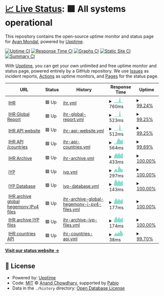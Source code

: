 # [📈 Live Status](https://trinetra110.github.io/test-upptime): <!--live status--> **🟩 All systems operational**

This repository contains the open-source uptime monitor and status page for [Ayan Mondal](https://trinetra110.github.io/test-upptime), powered by [Upptime](https://github.com/upptime/upptime).

[![Uptime CI](https://github.com/trinetra110/test-upptime/workflows/Uptime%20CI/badge.svg)](https://github.com/trinetra110/test-upptime/actions?query=workflow%3A%22Uptime+CI%22)
[![Response Time CI](https://github.com/trinetra110/test-upptime/workflows/Response%20Time%20CI/badge.svg)](https://github.com/trinetra110/test-upptime/actions?query=workflow%3A%22Response+Time+CI%22)
[![Graphs CI](https://github.com/trinetra110/test-upptime/workflows/Graphs%20CI/badge.svg)](https://github.com/trinetra110/test-upptime/actions?query=workflow%3A%22Graphs+CI%22)
[![Static Site CI](https://github.com/trinetra110/test-upptime/workflows/Static%20Site%20CI/badge.svg)](https://github.com/trinetra110/test-upptime/actions?query=workflow%3A%22Static+Site+CI%22)
[![Summary CI](https://github.com/trinetra110/test-upptime/workflows/Summary%20CI/badge.svg)](https://github.com/trinetra110/test-upptime/actions?query=workflow%3A%22Summary+CI%22)

With [Upptime](https://upptime.js.org), you can get your own unlimited and free uptime monitor and status page, powered entirely by a GitHub repository. We use [Issues](https://github.com/trinetra110/test-upptime/issues) as incident reports, [Actions](https://github.com/trinetra110/test-upptime/actions) as uptime monitors, and [Pages](https://trinetra110.github.io/test-upptime) for the status page.

<!--start: status pages-->
<!-- This summary is generated by Upptime (https://github.com/upptime/upptime) -->
<!-- Do not edit this manually, your changes will be overwritten -->
<!-- prettier-ignore -->
| URL | Status | History | Response Time | Uptime |
| --- | ------ | ------- | ------------- | ------ |
| <img alt="" src="https://icons.duckduckgo.com/ip3/www.ihr.live.ico" height="13"> [IHR](https://www.ihr.live) | 🟩 Up | [ihr.yml](https://github.com/trinetra110/test-upptime/commits/HEAD/history/ihr.yml) | <details><summary><img alt="Response time graph" src="./graphs/ihr/response-time-week.png" height="20"> 760ms</summary><br><a href="https://trinetra110.github.io/test-upptime/history/ihr"><img alt="Response time 559" src="https://img.shields.io/endpoint?url=https%3A%2F%2Fraw.githubusercontent.com%2Ftrinetra110%2Ftest-upptime%2FHEAD%2Fapi%2Fihr%2Fresponse-time.json"></a><br><a href="https://trinetra110.github.io/test-upptime/history/ihr"><img alt="24-hour response time 411" src="https://img.shields.io/endpoint?url=https%3A%2F%2Fraw.githubusercontent.com%2Ftrinetra110%2Ftest-upptime%2FHEAD%2Fapi%2Fihr%2Fresponse-time-day.json"></a><br><a href="https://trinetra110.github.io/test-upptime/history/ihr"><img alt="7-day response time 760" src="https://img.shields.io/endpoint?url=https%3A%2F%2Fraw.githubusercontent.com%2Ftrinetra110%2Ftest-upptime%2FHEAD%2Fapi%2Fihr%2Fresponse-time-week.json"></a><br><a href="https://trinetra110.github.io/test-upptime/history/ihr"><img alt="30-day response time 559" src="https://img.shields.io/endpoint?url=https%3A%2F%2Fraw.githubusercontent.com%2Ftrinetra110%2Ftest-upptime%2FHEAD%2Fapi%2Fihr%2Fresponse-time-month.json"></a><br><a href="https://trinetra110.github.io/test-upptime/history/ihr"><img alt="1-year response time 559" src="https://img.shields.io/endpoint?url=https%3A%2F%2Fraw.githubusercontent.com%2Ftrinetra110%2Ftest-upptime%2FHEAD%2Fapi%2Fihr%2Fresponse-time-year.json"></a></details> | <details><summary><a href="https://trinetra110.github.io/test-upptime/history/ihr">99.24%</a></summary><a href="https://trinetra110.github.io/test-upptime/history/ihr"><img alt="All-time uptime 99.57%" src="https://img.shields.io/endpoint?url=https%3A%2F%2Fraw.githubusercontent.com%2Ftrinetra110%2Ftest-upptime%2FHEAD%2Fapi%2Fihr%2Fuptime.json"></a><br><a href="https://trinetra110.github.io/test-upptime/history/ihr"><img alt="24-hour uptime 100.00%" src="https://img.shields.io/endpoint?url=https%3A%2F%2Fraw.githubusercontent.com%2Ftrinetra110%2Ftest-upptime%2FHEAD%2Fapi%2Fihr%2Fuptime-day.json"></a><br><a href="https://trinetra110.github.io/test-upptime/history/ihr"><img alt="7-day uptime 99.24%" src="https://img.shields.io/endpoint?url=https%3A%2F%2Fraw.githubusercontent.com%2Ftrinetra110%2Ftest-upptime%2FHEAD%2Fapi%2Fihr%2Fuptime-week.json"></a><br><a href="https://trinetra110.github.io/test-upptime/history/ihr"><img alt="30-day uptime 99.57%" src="https://img.shields.io/endpoint?url=https%3A%2F%2Fraw.githubusercontent.com%2Ftrinetra110%2Ftest-upptime%2FHEAD%2Fapi%2Fihr%2Fuptime-month.json"></a><br><a href="https://trinetra110.github.io/test-upptime/history/ihr"><img alt="1-year uptime 99.57%" src="https://img.shields.io/endpoint?url=https%3A%2F%2Fraw.githubusercontent.com%2Ftrinetra110%2Ftest-upptime%2FHEAD%2Fapi%2Fihr%2Fuptime-year.json"></a></details>
| <img alt="" src="https://icons.duckduckgo.com/ip3/www.ihr.live.ico" height="13"> [IHR Global Report](https://www.ihr.live/en/global-report) | 🟩 Up | [ihr-global-report.yml](https://github.com/trinetra110/test-upptime/commits/HEAD/history/ihr-global-report.yml) | <details><summary><img alt="Response time graph" src="./graphs/ihr-global-report/response-time-week.png" height="20"> 523ms</summary><br><a href="https://trinetra110.github.io/test-upptime/history/ihr-global-report"><img alt="Response time 318" src="https://img.shields.io/endpoint?url=https%3A%2F%2Fraw.githubusercontent.com%2Ftrinetra110%2Ftest-upptime%2FHEAD%2Fapi%2Fihr-global-report%2Fresponse-time.json"></a><br><a href="https://trinetra110.github.io/test-upptime/history/ihr-global-report"><img alt="24-hour response time 191" src="https://img.shields.io/endpoint?url=https%3A%2F%2Fraw.githubusercontent.com%2Ftrinetra110%2Ftest-upptime%2FHEAD%2Fapi%2Fihr-global-report%2Fresponse-time-day.json"></a><br><a href="https://trinetra110.github.io/test-upptime/history/ihr-global-report"><img alt="7-day response time 523" src="https://img.shields.io/endpoint?url=https%3A%2F%2Fraw.githubusercontent.com%2Ftrinetra110%2Ftest-upptime%2FHEAD%2Fapi%2Fihr-global-report%2Fresponse-time-week.json"></a><br><a href="https://trinetra110.github.io/test-upptime/history/ihr-global-report"><img alt="30-day response time 318" src="https://img.shields.io/endpoint?url=https%3A%2F%2Fraw.githubusercontent.com%2Ftrinetra110%2Ftest-upptime%2FHEAD%2Fapi%2Fihr-global-report%2Fresponse-time-month.json"></a><br><a href="https://trinetra110.github.io/test-upptime/history/ihr-global-report"><img alt="1-year response time 318" src="https://img.shields.io/endpoint?url=https%3A%2F%2Fraw.githubusercontent.com%2Ftrinetra110%2Ftest-upptime%2FHEAD%2Fapi%2Fihr-global-report%2Fresponse-time-year.json"></a></details> | <details><summary><a href="https://trinetra110.github.io/test-upptime/history/ihr-global-report">99.25%</a></summary><a href="https://trinetra110.github.io/test-upptime/history/ihr-global-report"><img alt="All-time uptime 99.57%" src="https://img.shields.io/endpoint?url=https%3A%2F%2Fraw.githubusercontent.com%2Ftrinetra110%2Ftest-upptime%2FHEAD%2Fapi%2Fihr-global-report%2Fuptime.json"></a><br><a href="https://trinetra110.github.io/test-upptime/history/ihr-global-report"><img alt="24-hour uptime 100.00%" src="https://img.shields.io/endpoint?url=https%3A%2F%2Fraw.githubusercontent.com%2Ftrinetra110%2Ftest-upptime%2FHEAD%2Fapi%2Fihr-global-report%2Fuptime-day.json"></a><br><a href="https://trinetra110.github.io/test-upptime/history/ihr-global-report"><img alt="7-day uptime 99.25%" src="https://img.shields.io/endpoint?url=https%3A%2F%2Fraw.githubusercontent.com%2Ftrinetra110%2Ftest-upptime%2FHEAD%2Fapi%2Fihr-global-report%2Fuptime-week.json"></a><br><a href="https://trinetra110.github.io/test-upptime/history/ihr-global-report"><img alt="30-day uptime 99.57%" src="https://img.shields.io/endpoint?url=https%3A%2F%2Fraw.githubusercontent.com%2Ftrinetra110%2Ftest-upptime%2FHEAD%2Fapi%2Fihr-global-report%2Fuptime-month.json"></a><br><a href="https://trinetra110.github.io/test-upptime/history/ihr-global-report"><img alt="1-year uptime 99.57%" src="https://img.shields.io/endpoint?url=https%3A%2F%2Fraw.githubusercontent.com%2Ftrinetra110%2Ftest-upptime%2FHEAD%2Fapi%2Fihr-global-report%2Fuptime-year.json"></a></details>
| <img alt="" src="https://icons.duckduckgo.com/ip3/www.ihr.live.ico" height="13"> [IHR API website](https://www.ihr.live/en/api) | 🟩 Up | [ihr-api-website.yml](https://github.com/trinetra110/test-upptime/commits/HEAD/history/ihr-api-website.yml) | <details><summary><img alt="Response time graph" src="./graphs/ihr-api-website/response-time-week.png" height="20"> 512ms</summary><br><a href="https://trinetra110.github.io/test-upptime/history/ihr-api-website"><img alt="Response time 305" src="https://img.shields.io/endpoint?url=https%3A%2F%2Fraw.githubusercontent.com%2Ftrinetra110%2Ftest-upptime%2FHEAD%2Fapi%2Fihr-api-website%2Fresponse-time.json"></a><br><a href="https://trinetra110.github.io/test-upptime/history/ihr-api-website"><img alt="24-hour response time 191" src="https://img.shields.io/endpoint?url=https%3A%2F%2Fraw.githubusercontent.com%2Ftrinetra110%2Ftest-upptime%2FHEAD%2Fapi%2Fihr-api-website%2Fresponse-time-day.json"></a><br><a href="https://trinetra110.github.io/test-upptime/history/ihr-api-website"><img alt="7-day response time 512" src="https://img.shields.io/endpoint?url=https%3A%2F%2Fraw.githubusercontent.com%2Ftrinetra110%2Ftest-upptime%2FHEAD%2Fapi%2Fihr-api-website%2Fresponse-time-week.json"></a><br><a href="https://trinetra110.github.io/test-upptime/history/ihr-api-website"><img alt="30-day response time 305" src="https://img.shields.io/endpoint?url=https%3A%2F%2Fraw.githubusercontent.com%2Ftrinetra110%2Ftest-upptime%2FHEAD%2Fapi%2Fihr-api-website%2Fresponse-time-month.json"></a><br><a href="https://trinetra110.github.io/test-upptime/history/ihr-api-website"><img alt="1-year response time 305" src="https://img.shields.io/endpoint?url=https%3A%2F%2Fraw.githubusercontent.com%2Ftrinetra110%2Ftest-upptime%2FHEAD%2Fapi%2Fihr-api-website%2Fresponse-time-year.json"></a></details> | <details><summary><a href="https://trinetra110.github.io/test-upptime/history/ihr-api-website">99.25%</a></summary><a href="https://trinetra110.github.io/test-upptime/history/ihr-api-website"><img alt="All-time uptime 99.57%" src="https://img.shields.io/endpoint?url=https%3A%2F%2Fraw.githubusercontent.com%2Ftrinetra110%2Ftest-upptime%2FHEAD%2Fapi%2Fihr-api-website%2Fuptime.json"></a><br><a href="https://trinetra110.github.io/test-upptime/history/ihr-api-website"><img alt="24-hour uptime 100.00%" src="https://img.shields.io/endpoint?url=https%3A%2F%2Fraw.githubusercontent.com%2Ftrinetra110%2Ftest-upptime%2FHEAD%2Fapi%2Fihr-api-website%2Fuptime-day.json"></a><br><a href="https://trinetra110.github.io/test-upptime/history/ihr-api-website"><img alt="7-day uptime 99.25%" src="https://img.shields.io/endpoint?url=https%3A%2F%2Fraw.githubusercontent.com%2Ftrinetra110%2Ftest-upptime%2FHEAD%2Fapi%2Fihr-api-website%2Fuptime-week.json"></a><br><a href="https://trinetra110.github.io/test-upptime/history/ihr-api-website"><img alt="30-day uptime 99.57%" src="https://img.shields.io/endpoint?url=https%3A%2F%2Fraw.githubusercontent.com%2Ftrinetra110%2Ftest-upptime%2FHEAD%2Fapi%2Fihr-api-website%2Fuptime-month.json"></a><br><a href="https://trinetra110.github.io/test-upptime/history/ihr-api-website"><img alt="1-year uptime 99.57%" src="https://img.shields.io/endpoint?url=https%3A%2F%2Fraw.githubusercontent.com%2Ftrinetra110%2Ftest-upptime%2FHEAD%2Fapi%2Fihr-api-website%2Fuptime-year.json"></a></details>
| <img alt="" src="https://icons.duckduckgo.com/ip3/null.ico" height="13"> [IHR API /countries](www.ihr.live/ihr/api/countries) | 🟩 Up | [ihr-api-countries.yml](https://github.com/trinetra110/test-upptime/commits/HEAD/history/ihr-api-countries.yml) | <details><summary><img alt="Response time graph" src="./graphs/ihr-api-countries/response-time-week.png" height="20"> 564ms</summary><br><a href="https://trinetra110.github.io/test-upptime/history/ihr-api-countries"><img alt="Response time 570" src="https://img.shields.io/endpoint?url=https%3A%2F%2Fraw.githubusercontent.com%2Ftrinetra110%2Ftest-upptime%2FHEAD%2Fapi%2Fihr-api-countries%2Fresponse-time.json"></a><br><a href="https://trinetra110.github.io/test-upptime/history/ihr-api-countries"><img alt="24-hour response time 799" src="https://img.shields.io/endpoint?url=https%3A%2F%2Fraw.githubusercontent.com%2Ftrinetra110%2Ftest-upptime%2FHEAD%2Fapi%2Fihr-api-countries%2Fresponse-time-day.json"></a><br><a href="https://trinetra110.github.io/test-upptime/history/ihr-api-countries"><img alt="7-day response time 564" src="https://img.shields.io/endpoint?url=https%3A%2F%2Fraw.githubusercontent.com%2Ftrinetra110%2Ftest-upptime%2FHEAD%2Fapi%2Fihr-api-countries%2Fresponse-time-week.json"></a><br><a href="https://trinetra110.github.io/test-upptime/history/ihr-api-countries"><img alt="30-day response time 570" src="https://img.shields.io/endpoint?url=https%3A%2F%2Fraw.githubusercontent.com%2Ftrinetra110%2Ftest-upptime%2FHEAD%2Fapi%2Fihr-api-countries%2Fresponse-time-month.json"></a><br><a href="https://trinetra110.github.io/test-upptime/history/ihr-api-countries"><img alt="1-year response time 570" src="https://img.shields.io/endpoint?url=https%3A%2F%2Fraw.githubusercontent.com%2Ftrinetra110%2Ftest-upptime%2FHEAD%2Fapi%2Fihr-api-countries%2Fresponse-time-year.json"></a></details> | <details><summary><a href="https://trinetra110.github.io/test-upptime/history/ihr-api-countries">99.69%</a></summary><a href="https://trinetra110.github.io/test-upptime/history/ihr-api-countries"><img alt="All-time uptime 99.82%" src="https://img.shields.io/endpoint?url=https%3A%2F%2Fraw.githubusercontent.com%2Ftrinetra110%2Ftest-upptime%2FHEAD%2Fapi%2Fihr-api-countries%2Fuptime.json"></a><br><a href="https://trinetra110.github.io/test-upptime/history/ihr-api-countries"><img alt="24-hour uptime 100.00%" src="https://img.shields.io/endpoint?url=https%3A%2F%2Fraw.githubusercontent.com%2Ftrinetra110%2Ftest-upptime%2FHEAD%2Fapi%2Fihr-api-countries%2Fuptime-day.json"></a><br><a href="https://trinetra110.github.io/test-upptime/history/ihr-api-countries"><img alt="7-day uptime 99.69%" src="https://img.shields.io/endpoint?url=https%3A%2F%2Fraw.githubusercontent.com%2Ftrinetra110%2Ftest-upptime%2FHEAD%2Fapi%2Fihr-api-countries%2Fuptime-week.json"></a><br><a href="https://trinetra110.github.io/test-upptime/history/ihr-api-countries"><img alt="30-day uptime 99.82%" src="https://img.shields.io/endpoint?url=https%3A%2F%2Fraw.githubusercontent.com%2Ftrinetra110%2Ftest-upptime%2FHEAD%2Fapi%2Fihr-api-countries%2Fuptime-month.json"></a><br><a href="https://trinetra110.github.io/test-upptime/history/ihr-api-countries"><img alt="1-year uptime 99.82%" src="https://img.shields.io/endpoint?url=https%3A%2F%2Fraw.githubusercontent.com%2Ftrinetra110%2Ftest-upptime%2FHEAD%2Fapi%2Fihr-api-countries%2Fuptime-year.json"></a></details>
| <img alt="" src="https://icons.duckduckgo.com/ip3/archive.ihr.live.ico" height="13"> [IHR Archive](https://archive.ihr.live) | 🟩 Up | [ihr-archive.yml](https://github.com/trinetra110/test-upptime/commits/HEAD/history/ihr-archive.yml) | <details><summary><img alt="Response time graph" src="./graphs/ihr-archive/response-time-week.png" height="20"> 433ms</summary><br><a href="https://trinetra110.github.io/test-upptime/history/ihr-archive"><img alt="Response time 413" src="https://img.shields.io/endpoint?url=https%3A%2F%2Fraw.githubusercontent.com%2Ftrinetra110%2Ftest-upptime%2FHEAD%2Fapi%2Fihr-archive%2Fresponse-time.json"></a><br><a href="https://trinetra110.github.io/test-upptime/history/ihr-archive"><img alt="24-hour response time 494" src="https://img.shields.io/endpoint?url=https%3A%2F%2Fraw.githubusercontent.com%2Ftrinetra110%2Ftest-upptime%2FHEAD%2Fapi%2Fihr-archive%2Fresponse-time-day.json"></a><br><a href="https://trinetra110.github.io/test-upptime/history/ihr-archive"><img alt="7-day response time 433" src="https://img.shields.io/endpoint?url=https%3A%2F%2Fraw.githubusercontent.com%2Ftrinetra110%2Ftest-upptime%2FHEAD%2Fapi%2Fihr-archive%2Fresponse-time-week.json"></a><br><a href="https://trinetra110.github.io/test-upptime/history/ihr-archive"><img alt="30-day response time 413" src="https://img.shields.io/endpoint?url=https%3A%2F%2Fraw.githubusercontent.com%2Ftrinetra110%2Ftest-upptime%2FHEAD%2Fapi%2Fihr-archive%2Fresponse-time-month.json"></a><br><a href="https://trinetra110.github.io/test-upptime/history/ihr-archive"><img alt="1-year response time 413" src="https://img.shields.io/endpoint?url=https%3A%2F%2Fraw.githubusercontent.com%2Ftrinetra110%2Ftest-upptime%2FHEAD%2Fapi%2Fihr-archive%2Fresponse-time-year.json"></a></details> | <details><summary><a href="https://trinetra110.github.io/test-upptime/history/ihr-archive">100.00%</a></summary><a href="https://trinetra110.github.io/test-upptime/history/ihr-archive"><img alt="All-time uptime 100.00%" src="https://img.shields.io/endpoint?url=https%3A%2F%2Fraw.githubusercontent.com%2Ftrinetra110%2Ftest-upptime%2FHEAD%2Fapi%2Fihr-archive%2Fuptime.json"></a><br><a href="https://trinetra110.github.io/test-upptime/history/ihr-archive"><img alt="24-hour uptime 100.00%" src="https://img.shields.io/endpoint?url=https%3A%2F%2Fraw.githubusercontent.com%2Ftrinetra110%2Ftest-upptime%2FHEAD%2Fapi%2Fihr-archive%2Fuptime-day.json"></a><br><a href="https://trinetra110.github.io/test-upptime/history/ihr-archive"><img alt="7-day uptime 100.00%" src="https://img.shields.io/endpoint?url=https%3A%2F%2Fraw.githubusercontent.com%2Ftrinetra110%2Ftest-upptime%2FHEAD%2Fapi%2Fihr-archive%2Fuptime-week.json"></a><br><a href="https://trinetra110.github.io/test-upptime/history/ihr-archive"><img alt="30-day uptime 100.00%" src="https://img.shields.io/endpoint?url=https%3A%2F%2Fraw.githubusercontent.com%2Ftrinetra110%2Ftest-upptime%2FHEAD%2Fapi%2Fihr-archive%2Fuptime-month.json"></a><br><a href="https://trinetra110.github.io/test-upptime/history/ihr-archive"><img alt="1-year uptime 100.00%" src="https://img.shields.io/endpoint?url=https%3A%2F%2Fraw.githubusercontent.com%2Ftrinetra110%2Ftest-upptime%2FHEAD%2Fapi%2Fihr-archive%2Fuptime-year.json"></a></details>
| <img alt="" src="https://icons.duckduckgo.com/ip3/iyp.iijlab.net.ico" height="13"> [IYP](https://iyp.iijlab.net) | 🟩 Up | [iyp.yml](https://github.com/trinetra110/test-upptime/commits/HEAD/history/iyp.yml) | <details><summary><img alt="Response time graph" src="./graphs/iyp/response-time-week.png" height="20"> 297ms</summary><br><a href="https://trinetra110.github.io/test-upptime/history/iyp"><img alt="Response time 521" src="https://img.shields.io/endpoint?url=https%3A%2F%2Fraw.githubusercontent.com%2Ftrinetra110%2Ftest-upptime%2FHEAD%2Fapi%2Fiyp%2Fresponse-time.json"></a><br><a href="https://trinetra110.github.io/test-upptime/history/iyp"><img alt="24-hour response time 241" src="https://img.shields.io/endpoint?url=https%3A%2F%2Fraw.githubusercontent.com%2Ftrinetra110%2Ftest-upptime%2FHEAD%2Fapi%2Fiyp%2Fresponse-time-day.json"></a><br><a href="https://trinetra110.github.io/test-upptime/history/iyp"><img alt="7-day response time 297" src="https://img.shields.io/endpoint?url=https%3A%2F%2Fraw.githubusercontent.com%2Ftrinetra110%2Ftest-upptime%2FHEAD%2Fapi%2Fiyp%2Fresponse-time-week.json"></a><br><a href="https://trinetra110.github.io/test-upptime/history/iyp"><img alt="30-day response time 521" src="https://img.shields.io/endpoint?url=https%3A%2F%2Fraw.githubusercontent.com%2Ftrinetra110%2Ftest-upptime%2FHEAD%2Fapi%2Fiyp%2Fresponse-time-month.json"></a><br><a href="https://trinetra110.github.io/test-upptime/history/iyp"><img alt="1-year response time 521" src="https://img.shields.io/endpoint?url=https%3A%2F%2Fraw.githubusercontent.com%2Ftrinetra110%2Ftest-upptime%2FHEAD%2Fapi%2Fiyp%2Fresponse-time-year.json"></a></details> | <details><summary><a href="https://trinetra110.github.io/test-upptime/history/iyp">100.00%</a></summary><a href="https://trinetra110.github.io/test-upptime/history/iyp"><img alt="All-time uptime 100.00%" src="https://img.shields.io/endpoint?url=https%3A%2F%2Fraw.githubusercontent.com%2Ftrinetra110%2Ftest-upptime%2FHEAD%2Fapi%2Fiyp%2Fuptime.json"></a><br><a href="https://trinetra110.github.io/test-upptime/history/iyp"><img alt="24-hour uptime 100.00%" src="https://img.shields.io/endpoint?url=https%3A%2F%2Fraw.githubusercontent.com%2Ftrinetra110%2Ftest-upptime%2FHEAD%2Fapi%2Fiyp%2Fuptime-day.json"></a><br><a href="https://trinetra110.github.io/test-upptime/history/iyp"><img alt="7-day uptime 100.00%" src="https://img.shields.io/endpoint?url=https%3A%2F%2Fraw.githubusercontent.com%2Ftrinetra110%2Ftest-upptime%2FHEAD%2Fapi%2Fiyp%2Fuptime-week.json"></a><br><a href="https://trinetra110.github.io/test-upptime/history/iyp"><img alt="30-day uptime 100.00%" src="https://img.shields.io/endpoint?url=https%3A%2F%2Fraw.githubusercontent.com%2Ftrinetra110%2Ftest-upptime%2FHEAD%2Fapi%2Fiyp%2Fuptime-month.json"></a><br><a href="https://trinetra110.github.io/test-upptime/history/iyp"><img alt="1-year uptime 100.00%" src="https://img.shields.io/endpoint?url=https%3A%2F%2Fraw.githubusercontent.com%2Ftrinetra110%2Ftest-upptime%2FHEAD%2Fapi%2Fiyp%2Fuptime-year.json"></a></details>
| <img alt="" src="https://icons.duckduckgo.com/ip3/null.ico" height="13"> [IYP Database](iyp-bolt.iijlab.net) | 🟩 Up | [iyp-database.yml](https://github.com/trinetra110/test-upptime/commits/HEAD/history/iyp-database.yml) | <details><summary><img alt="Response time graph" src="./graphs/iyp-database/response-time-week.png" height="20"> 143ms</summary><br><a href="https://trinetra110.github.io/test-upptime/history/iyp-database"><img alt="Response time 137" src="https://img.shields.io/endpoint?url=https%3A%2F%2Fraw.githubusercontent.com%2Ftrinetra110%2Ftest-upptime%2FHEAD%2Fapi%2Fiyp-database%2Fresponse-time.json"></a><br><a href="https://trinetra110.github.io/test-upptime/history/iyp-database"><img alt="24-hour response time 163" src="https://img.shields.io/endpoint?url=https%3A%2F%2Fraw.githubusercontent.com%2Ftrinetra110%2Ftest-upptime%2FHEAD%2Fapi%2Fiyp-database%2Fresponse-time-day.json"></a><br><a href="https://trinetra110.github.io/test-upptime/history/iyp-database"><img alt="7-day response time 143" src="https://img.shields.io/endpoint?url=https%3A%2F%2Fraw.githubusercontent.com%2Ftrinetra110%2Ftest-upptime%2FHEAD%2Fapi%2Fiyp-database%2Fresponse-time-week.json"></a><br><a href="https://trinetra110.github.io/test-upptime/history/iyp-database"><img alt="30-day response time 137" src="https://img.shields.io/endpoint?url=https%3A%2F%2Fraw.githubusercontent.com%2Ftrinetra110%2Ftest-upptime%2FHEAD%2Fapi%2Fiyp-database%2Fresponse-time-month.json"></a><br><a href="https://trinetra110.github.io/test-upptime/history/iyp-database"><img alt="1-year response time 137" src="https://img.shields.io/endpoint?url=https%3A%2F%2Fraw.githubusercontent.com%2Ftrinetra110%2Ftest-upptime%2FHEAD%2Fapi%2Fiyp-database%2Fresponse-time-year.json"></a></details> | <details><summary><a href="https://trinetra110.github.io/test-upptime/history/iyp-database">100.00%</a></summary><a href="https://trinetra110.github.io/test-upptime/history/iyp-database"><img alt="All-time uptime 100.00%" src="https://img.shields.io/endpoint?url=https%3A%2F%2Fraw.githubusercontent.com%2Ftrinetra110%2Ftest-upptime%2FHEAD%2Fapi%2Fiyp-database%2Fuptime.json"></a><br><a href="https://trinetra110.github.io/test-upptime/history/iyp-database"><img alt="24-hour uptime 100.00%" src="https://img.shields.io/endpoint?url=https%3A%2F%2Fraw.githubusercontent.com%2Ftrinetra110%2Ftest-upptime%2FHEAD%2Fapi%2Fiyp-database%2Fuptime-day.json"></a><br><a href="https://trinetra110.github.io/test-upptime/history/iyp-database"><img alt="7-day uptime 100.00%" src="https://img.shields.io/endpoint?url=https%3A%2F%2Fraw.githubusercontent.com%2Ftrinetra110%2Ftest-upptime%2FHEAD%2Fapi%2Fiyp-database%2Fuptime-week.json"></a><br><a href="https://trinetra110.github.io/test-upptime/history/iyp-database"><img alt="30-day uptime 100.00%" src="https://img.shields.io/endpoint?url=https%3A%2F%2Fraw.githubusercontent.com%2Ftrinetra110%2Ftest-upptime%2FHEAD%2Fapi%2Fiyp-database%2Fuptime-month.json"></a><br><a href="https://trinetra110.github.io/test-upptime/history/iyp-database"><img alt="1-year uptime 100.00%" src="https://img.shields.io/endpoint?url=https%3A%2F%2Fraw.githubusercontent.com%2Ftrinetra110%2Ftest-upptime%2FHEAD%2Fapi%2Fiyp-database%2Fuptime-year.json"></a></details>
| <img alt="" src="https://icons.duckduckgo.com/ip3/archive.ihr.live.ico" height="13"> [IHR archive global hegemony IPv4 files](https://archive.ihr.live/ihr/hegemony/ipv4/global/2020/01/01/) | 🟩 Up | [ihr-archive-global-hegemony-i-pv4-files.yml](https://github.com/trinetra110/test-upptime/commits/HEAD/history/ihr-archive-global-hegemony-i-pv4-files.yml) | <details><summary><img alt="Response time graph" src="./graphs/ihr-archive-global-hegemony-i-pv4-files/response-time-week.png" height="20"> 177ms</summary><br><a href="https://trinetra110.github.io/test-upptime/history/ihr-archive-global-hegemony-i-pv4-files"><img alt="Response time 167" src="https://img.shields.io/endpoint?url=https%3A%2F%2Fraw.githubusercontent.com%2Ftrinetra110%2Ftest-upptime%2FHEAD%2Fapi%2Fihr-archive-global-hegemony-i-pv4-files%2Fresponse-time.json"></a><br><a href="https://trinetra110.github.io/test-upptime/history/ihr-archive-global-hegemony-i-pv4-files"><img alt="24-hour response time 212" src="https://img.shields.io/endpoint?url=https%3A%2F%2Fraw.githubusercontent.com%2Ftrinetra110%2Ftest-upptime%2FHEAD%2Fapi%2Fihr-archive-global-hegemony-i-pv4-files%2Fresponse-time-day.json"></a><br><a href="https://trinetra110.github.io/test-upptime/history/ihr-archive-global-hegemony-i-pv4-files"><img alt="7-day response time 177" src="https://img.shields.io/endpoint?url=https%3A%2F%2Fraw.githubusercontent.com%2Ftrinetra110%2Ftest-upptime%2FHEAD%2Fapi%2Fihr-archive-global-hegemony-i-pv4-files%2Fresponse-time-week.json"></a><br><a href="https://trinetra110.github.io/test-upptime/history/ihr-archive-global-hegemony-i-pv4-files"><img alt="30-day response time 167" src="https://img.shields.io/endpoint?url=https%3A%2F%2Fraw.githubusercontent.com%2Ftrinetra110%2Ftest-upptime%2FHEAD%2Fapi%2Fihr-archive-global-hegemony-i-pv4-files%2Fresponse-time-month.json"></a><br><a href="https://trinetra110.github.io/test-upptime/history/ihr-archive-global-hegemony-i-pv4-files"><img alt="1-year response time 167" src="https://img.shields.io/endpoint?url=https%3A%2F%2Fraw.githubusercontent.com%2Ftrinetra110%2Ftest-upptime%2FHEAD%2Fapi%2Fihr-archive-global-hegemony-i-pv4-files%2Fresponse-time-year.json"></a></details> | <details><summary><a href="https://trinetra110.github.io/test-upptime/history/ihr-archive-global-hegemony-i-pv4-files">100.00%</a></summary><a href="https://trinetra110.github.io/test-upptime/history/ihr-archive-global-hegemony-i-pv4-files"><img alt="All-time uptime 100.00%" src="https://img.shields.io/endpoint?url=https%3A%2F%2Fraw.githubusercontent.com%2Ftrinetra110%2Ftest-upptime%2FHEAD%2Fapi%2Fihr-archive-global-hegemony-i-pv4-files%2Fuptime.json"></a><br><a href="https://trinetra110.github.io/test-upptime/history/ihr-archive-global-hegemony-i-pv4-files"><img alt="24-hour uptime 100.00%" src="https://img.shields.io/endpoint?url=https%3A%2F%2Fraw.githubusercontent.com%2Ftrinetra110%2Ftest-upptime%2FHEAD%2Fapi%2Fihr-archive-global-hegemony-i-pv4-files%2Fuptime-day.json"></a><br><a href="https://trinetra110.github.io/test-upptime/history/ihr-archive-global-hegemony-i-pv4-files"><img alt="7-day uptime 100.00%" src="https://img.shields.io/endpoint?url=https%3A%2F%2Fraw.githubusercontent.com%2Ftrinetra110%2Ftest-upptime%2FHEAD%2Fapi%2Fihr-archive-global-hegemony-i-pv4-files%2Fuptime-week.json"></a><br><a href="https://trinetra110.github.io/test-upptime/history/ihr-archive-global-hegemony-i-pv4-files"><img alt="30-day uptime 100.00%" src="https://img.shields.io/endpoint?url=https%3A%2F%2Fraw.githubusercontent.com%2Ftrinetra110%2Ftest-upptime%2FHEAD%2Fapi%2Fihr-archive-global-hegemony-i-pv4-files%2Fuptime-month.json"></a><br><a href="https://trinetra110.github.io/test-upptime/history/ihr-archive-global-hegemony-i-pv4-files"><img alt="1-year uptime 100.00%" src="https://img.shields.io/endpoint?url=https%3A%2F%2Fraw.githubusercontent.com%2Ftrinetra110%2Ftest-upptime%2FHEAD%2Fapi%2Fihr-archive-global-hegemony-i-pv4-files%2Fuptime-year.json"></a></details>
| <img alt="" src="https://icons.duckduckgo.com/ip3/archive.ihr.live.ico" height="13"> [IHR archive IYP files](https://archive.ihr.live/ihr/iyp/2025/02/08/) | 🟩 Up | [ihr-archive-iyp-files.yml](https://github.com/trinetra110/test-upptime/commits/HEAD/history/ihr-archive-iyp-files.yml) | <details><summary><img alt="Response time graph" src="./graphs/ihr-archive-iyp-files/response-time-week.png" height="20"> 174ms</summary><br><a href="https://trinetra110.github.io/test-upptime/history/ihr-archive-iyp-files"><img alt="Response time 168" src="https://img.shields.io/endpoint?url=https%3A%2F%2Fraw.githubusercontent.com%2Ftrinetra110%2Ftest-upptime%2FHEAD%2Fapi%2Fihr-archive-iyp-files%2Fresponse-time.json"></a><br><a href="https://trinetra110.github.io/test-upptime/history/ihr-archive-iyp-files"><img alt="24-hour response time 196" src="https://img.shields.io/endpoint?url=https%3A%2F%2Fraw.githubusercontent.com%2Ftrinetra110%2Ftest-upptime%2FHEAD%2Fapi%2Fihr-archive-iyp-files%2Fresponse-time-day.json"></a><br><a href="https://trinetra110.github.io/test-upptime/history/ihr-archive-iyp-files"><img alt="7-day response time 174" src="https://img.shields.io/endpoint?url=https%3A%2F%2Fraw.githubusercontent.com%2Ftrinetra110%2Ftest-upptime%2FHEAD%2Fapi%2Fihr-archive-iyp-files%2Fresponse-time-week.json"></a><br><a href="https://trinetra110.github.io/test-upptime/history/ihr-archive-iyp-files"><img alt="30-day response time 168" src="https://img.shields.io/endpoint?url=https%3A%2F%2Fraw.githubusercontent.com%2Ftrinetra110%2Ftest-upptime%2FHEAD%2Fapi%2Fihr-archive-iyp-files%2Fresponse-time-month.json"></a><br><a href="https://trinetra110.github.io/test-upptime/history/ihr-archive-iyp-files"><img alt="1-year response time 168" src="https://img.shields.io/endpoint?url=https%3A%2F%2Fraw.githubusercontent.com%2Ftrinetra110%2Ftest-upptime%2FHEAD%2Fapi%2Fihr-archive-iyp-files%2Fresponse-time-year.json"></a></details> | <details><summary><a href="https://trinetra110.github.io/test-upptime/history/ihr-archive-iyp-files">100.00%</a></summary><a href="https://trinetra110.github.io/test-upptime/history/ihr-archive-iyp-files"><img alt="All-time uptime 100.00%" src="https://img.shields.io/endpoint?url=https%3A%2F%2Fraw.githubusercontent.com%2Ftrinetra110%2Ftest-upptime%2FHEAD%2Fapi%2Fihr-archive-iyp-files%2Fuptime.json"></a><br><a href="https://trinetra110.github.io/test-upptime/history/ihr-archive-iyp-files"><img alt="24-hour uptime 100.00%" src="https://img.shields.io/endpoint?url=https%3A%2F%2Fraw.githubusercontent.com%2Ftrinetra110%2Ftest-upptime%2FHEAD%2Fapi%2Fihr-archive-iyp-files%2Fuptime-day.json"></a><br><a href="https://trinetra110.github.io/test-upptime/history/ihr-archive-iyp-files"><img alt="7-day uptime 100.00%" src="https://img.shields.io/endpoint?url=https%3A%2F%2Fraw.githubusercontent.com%2Ftrinetra110%2Ftest-upptime%2FHEAD%2Fapi%2Fihr-archive-iyp-files%2Fuptime-week.json"></a><br><a href="https://trinetra110.github.io/test-upptime/history/ihr-archive-iyp-files"><img alt="30-day uptime 100.00%" src="https://img.shields.io/endpoint?url=https%3A%2F%2Fraw.githubusercontent.com%2Ftrinetra110%2Ftest-upptime%2FHEAD%2Fapi%2Fihr-archive-iyp-files%2Fuptime-month.json"></a><br><a href="https://trinetra110.github.io/test-upptime/history/ihr-archive-iyp-files"><img alt="1-year uptime 100.00%" src="https://img.shields.io/endpoint?url=https%3A%2F%2Fraw.githubusercontent.com%2Ftrinetra110%2Ftest-upptime%2FHEAD%2Fapi%2Fihr-archive-iyp-files%2Fuptime-year.json"></a></details>
| <img alt="" src="https://icons.duckduckgo.com/ip3/null.ico" height="13"> [IHR countries API](www.ihr.live/ihr/api/countries) | 🟩 Up | [ihr-countries-api.yml](https://github.com/trinetra110/test-upptime/commits/HEAD/history/ihr-countries-api.yml) | <details><summary><img alt="Response time graph" src="./graphs/ihr-countries-api/response-time-week.png" height="20"> 38ms</summary><br><a href="https://trinetra110.github.io/test-upptime/history/ihr-countries-api"><img alt="Response time 36" src="https://img.shields.io/endpoint?url=https%3A%2F%2Fraw.githubusercontent.com%2Ftrinetra110%2Ftest-upptime%2FHEAD%2Fapi%2Fihr-countries-api%2Fresponse-time.json"></a><br><a href="https://trinetra110.github.io/test-upptime/history/ihr-countries-api"><img alt="24-hour response time 28" src="https://img.shields.io/endpoint?url=https%3A%2F%2Fraw.githubusercontent.com%2Ftrinetra110%2Ftest-upptime%2FHEAD%2Fapi%2Fihr-countries-api%2Fresponse-time-day.json"></a><br><a href="https://trinetra110.github.io/test-upptime/history/ihr-countries-api"><img alt="7-day response time 38" src="https://img.shields.io/endpoint?url=https%3A%2F%2Fraw.githubusercontent.com%2Ftrinetra110%2Ftest-upptime%2FHEAD%2Fapi%2Fihr-countries-api%2Fresponse-time-week.json"></a><br><a href="https://trinetra110.github.io/test-upptime/history/ihr-countries-api"><img alt="30-day response time 36" src="https://img.shields.io/endpoint?url=https%3A%2F%2Fraw.githubusercontent.com%2Ftrinetra110%2Ftest-upptime%2FHEAD%2Fapi%2Fihr-countries-api%2Fresponse-time-month.json"></a><br><a href="https://trinetra110.github.io/test-upptime/history/ihr-countries-api"><img alt="1-year response time 36" src="https://img.shields.io/endpoint?url=https%3A%2F%2Fraw.githubusercontent.com%2Ftrinetra110%2Ftest-upptime%2FHEAD%2Fapi%2Fihr-countries-api%2Fresponse-time-year.json"></a></details> | <details><summary><a href="https://trinetra110.github.io/test-upptime/history/ihr-countries-api">99.70%</a></summary><a href="https://trinetra110.github.io/test-upptime/history/ihr-countries-api"><img alt="All-time uptime 99.82%" src="https://img.shields.io/endpoint?url=https%3A%2F%2Fraw.githubusercontent.com%2Ftrinetra110%2Ftest-upptime%2FHEAD%2Fapi%2Fihr-countries-api%2Fuptime.json"></a><br><a href="https://trinetra110.github.io/test-upptime/history/ihr-countries-api"><img alt="24-hour uptime 100.00%" src="https://img.shields.io/endpoint?url=https%3A%2F%2Fraw.githubusercontent.com%2Ftrinetra110%2Ftest-upptime%2FHEAD%2Fapi%2Fihr-countries-api%2Fuptime-day.json"></a><br><a href="https://trinetra110.github.io/test-upptime/history/ihr-countries-api"><img alt="7-day uptime 99.70%" src="https://img.shields.io/endpoint?url=https%3A%2F%2Fraw.githubusercontent.com%2Ftrinetra110%2Ftest-upptime%2FHEAD%2Fapi%2Fihr-countries-api%2Fuptime-week.json"></a><br><a href="https://trinetra110.github.io/test-upptime/history/ihr-countries-api"><img alt="30-day uptime 99.82%" src="https://img.shields.io/endpoint?url=https%3A%2F%2Fraw.githubusercontent.com%2Ftrinetra110%2Ftest-upptime%2FHEAD%2Fapi%2Fihr-countries-api%2Fuptime-month.json"></a><br><a href="https://trinetra110.github.io/test-upptime/history/ihr-countries-api"><img alt="1-year uptime 99.82%" src="https://img.shields.io/endpoint?url=https%3A%2F%2Fraw.githubusercontent.com%2Ftrinetra110%2Ftest-upptime%2FHEAD%2Fapi%2Fihr-countries-api%2Fuptime-year.json"></a></details>

<!--end: status pages-->

[**Visit our status website →**](https://trinetra110.github.io/test-upptime)

## 📄 License

- Powered by: [Upptime](https://github.com/upptime/upptime)
- Code: [MIT](./LICENSE) © [Anand Chowdhary](https://anandchowdhary.com), supported by [Pabio](https://pabio.com)
- Data in the `./history` directory: [Open Database License](https://opendatacommons.org/licenses/odbl/1-0/)

